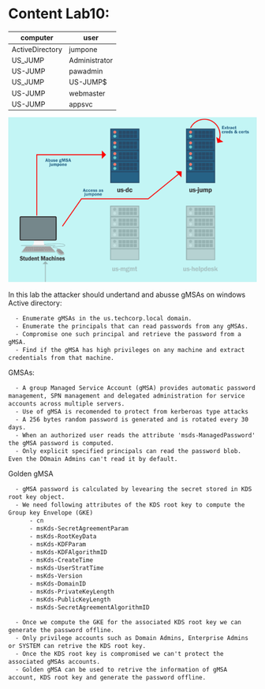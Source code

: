 # Content Lab10:

| computer | user |
| ------- | ------ |
| ActiveDirectory | jumpone |
| US_JUMP | Administrator |
| US-JUMP | pawadmin |
| US_JUMP | US-JUMP$ |
| US-JUMP | webmaster |
| US-JUMP | appsvc |


![gmsas](gmsas.png)


In this lab the attacker should undertand and abusse gMSAs on windows Active directory:

```
  - Enumerate gMSAs in the us.techcorp.local domain.
  - Enumerate the principals that can read passwords from any gMSAs.
  - Compromise one such principal and retrieve the password from a gMSA.
  - Find if the gMSA has high privileges on any machine and extract credentials from that machine.
```

GMSAs:

```
  - A group Managed Service Account (gMSA) provides automatic password management, SPN management and delegated administration for service accounts across multiple servers.
  - Use of gMSA is recomended to protect from kerberoas type attacks
  - A 256 bytes random password is generated and is rotated every 30 days.
  - When an authorized user reads the attribute 'msds-ManagedPassword' the gMSA password is computed.
  - Only explicit specified principals can read the password blob. Even the DOmain Admins can't read it by default.
```

Golden gMSA

```
  - gMSA password is calculated by levearing the secret stored in KDS root key object.
  - We need following attributes of the KDS root key to compute the Group key Envelope (GKE)
      - cn
      - msKds-SecretAgreementParam
      - msKds-RootKeyData
      - msKds-KDFParam
      - msKds-KDFAlgorithmID
      - msKds-CreateTime
      - msKds-UserStratTime
      - msKds-Version
      - msKds-DomainID
      - msKds-PrivateKeyLength
      - msKds-PublicKeyLength
      - msKds-SecretAgreementAlgorithmID
```
```
  - Once we compute the GKE for the associated KDS root key we can generate the password offline.
  - Only privilege accounts such as Domain Admins, Enterprise Admins or SYSTEM can retrive the KDS root key.
  - Once the KDS root key is compromised we can't protect the associated gMSAs accounts.
  - Golden gMSA can be used to retrive the information of gMSA account, KDS root key and generate the password offline.
```
